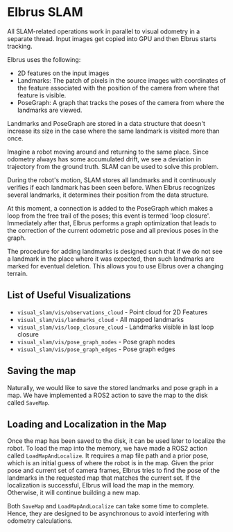 # Elbrus SLAM

All SLAM-related operations work in parallel to visual odometry in a separate thread. Input images get copied into GPU and then Elbrus starts tracking.

Elbrus uses the following:

* 2D features on the input images
* Landmarks: The patch of pixels in the source images with coordinates of the feature associated with the position of the camera from where that feature is visible.
* PoseGraph: A graph that tracks the poses of the camera from where the landmarks are viewed.

Landmarks and PoseGraph are stored in a data structure that doesn't increase its size in the case where the same landmark is visited more than once.

Imagine a robot moving around and returning to the same place. Since odometry always has some accumulated drift, we see a deviation in trajectory from the ground truth. SLAM can be used to solve this problem.

During the robot's motion, SLAM stores all landmarks and it continuously verifies if each landmark has been seen before. When Elbrus recognizes several landmarks, it determines their position from the data structure.

At this moment, a connection is added to the PoseGraph which makes a loop from the free trail of the poses; this event is termed 'loop closure'. Immediately after that, Elbrus performs a graph optimization that leads to the correction of the current odometric pose and all previous poses in the graph.

The procedure for adding landmarks is designed such that if we do not see a landmark in the place where it was expected, then such landmarks are marked for eventual deletion. This allows you to use Elbrus over a changing terrain.

## List of Useful Visualizations

* `visual_slam/vis/observations_cloud` - Point cloud for 2D Features
* `visual_slam/vis/landmarks_cloud` - All mapped landmarks
* `visual_slam/vis/loop_closure_cloud` - Landmarks visible in last loop closure
* `visual_slam/vis/pose_graph_nodes` - Pose graph nodes
* `visual_slam/vis/pose_graph_edges` - Pose graph edges

## Saving the map

Naturally, we would like to save the stored landmarks and pose graph in a map. We have implemented a ROS2 action to save the map to the disk called `SaveMap`.

## Loading and Localization in the Map

Once the map has been saved to the disk, it can be used later to localize the robot. To load the map into the memory, we have made a ROS2 action called `LoadMapAndLocalize`. It requires a map file path and a prior pose, which is an initial guess of where the robot is in the map. Given the prior pose and current set of camera frames, Elbrus tries to find the pose of the landmarks in the requested map that matches the current set. If the localization is successful, Elbrus will load the map in the memory. Otherwise, it will continue building a new map.

Both `SaveMap` and `LoadMapAndLocalize` can take some time to complete. Hence, they are designed to be asynchronous to avoid interfering with odometry calculations.
